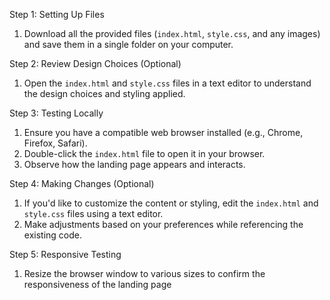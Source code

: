 Step 1: Setting Up Files

1. Download all the provided files (`index.html`, `style.css`, and any images) and save them in a single folder on your 
computer.

Step 2: Review Design Choices (Optional)

1. Open the `index.html` and `style.css` files in a text editor to understand the design choices and styling applied.

Step 3: Testing Locally

1. Ensure you have a compatible web browser installed (e.g., Chrome, Firefox, Safari).
2. Double-click the `index.html` file to open it in your browser.
3. Observe how the landing page appears and interacts.

Step 4: Making Changes (Optional)

1. If you'd like to customize the content or styling, edit the `index.html` and `style.css` files using a text editor.
2. Make adjustments based on your preferences while referencing the existing code.

Step 5: Responsive Testing

1. Resize the browser window to various sizes to confirm the responsiveness of the landing page
